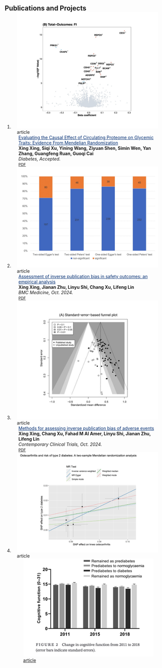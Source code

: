 <h2 id="publications" style="margin: 2px 0px -15px;">Publications and Projects</h2>

<div class="publications">
<ol class="bibliography">
  
<li>
<div class="pub-row">
  <div class="col-sm-3 abbr" style="position: relative;padding-right: 15px;padding-left: 15px;">
    <img src="assets/img/DIA1.jpg" class="teaser img-fluid z-depth-1">
    <abbr class="badge">article</abbr>
  </div>

  <div class="col-sm-9" style="position: relative;padding-right: 15px;padding-left: 20px;">
    <div class="title"><a href="https://diabetesjournals.org/diabetes/article-abstract/doi/10.2337/db24-0262/157391/Evaluating-the-causal-effect-of-circulating?redirectedFrom=fulltext" style="color:#002D72">Evaluating the Causal Effect of Circulating Proteome on Glycemic Traits: Evidence From Mendelian Randomization </a></div>
    <div class="author"><strong>Xing Xing, Siqi Xu, Yining Wang, Ziyuan Shen, Simin Wen, Yan Zhang, Guangfeng Ruan, Guoqi Cai</strong></div>
    <div class="periodical"><em>Diabetes, Accepted.</em></div>
    <div class="links">
      <a href="https://diabetesjournals.org/diabetes/article-abstract/doi/10.2337/db24-0262/157391/Evaluating-the-causal-effect-of-circulating?redirectedFrom=fulltext" class="btn btn-sm z-depth-0" role="button" target="_blank" style="font-size:12px;">PDF</a>
    </div>
  </div>
</div>
</li>

<li>
<div class="pub-row">
  <div class="col-sm-3 abbr" style="position: relative;padding-right: 15px;padding-left: 15px;">
    <img src="assets/img/BMC.jpg" class="teaser img-fluid z-depth-1">
    <abbr class="badge">article</abbr>
  </div>

  <div class="col-sm-9" style="position: relative;padding-right: 15px;padding-left: 20px;">
    <div class="title"><a href="https://bmcmedicine.biomedcentral.com/articles/10.1186/s12916-024-03707-2#citeas" style="color:#002D72">Assessment of inverse publication bias in safety outcomes: an empirical analysis </a></div>
    <div class="author"><strong>Xing Xing, Jianan Zhu, Linyu Shi, Chang Xu, Lifeng Lin</strong></div>
    <div class="periodical"><em>BMC Medicine, Oct. 2024.</em></div>
    <div class="links">
      <a href="https://bmcmedicine.biomedcentral.com/articles/10.1186/s12916-024-03707-2#citeas" class="btn btn-sm z-depth-0" role="button" target="_blank" style="font-size:12px;">PDF</a>
    </div>
  </div>
</div>
</li>

<li>
<div class="pub-row">
  <div class="col-sm-3 abbr" style="position: relative;padding-right: 15px;padding-left: 15px;">
    <img src="assets/img/CCT1.jpg" class="teaser img-fluid z-depth-1">
    <abbr class="badge">article</abbr>
  </div>

  <div class="col-sm-9" style="position: relative;padding-right: 15px;padding-left: 20px;">
    <div class="title"><a href="https://www.sciencedirect.com/science/article/pii/S1551714424002295" style="color:#002D72">Methods for assessing inverse publication bias of adverse events </a></div>
    <div class="author"><strong>Xing Xing, Chang Xu, Fahad M Al Amer, Linyu Shi, Jianan Zhu, Lifeng Lin</strong></div>
    <div class="periodical"><em>Contemporary Clinical Trials, Oct. 2024.</em></div>
    <div class="links">
      <a href="https://www.sciencedirect.com/science/article/pii/S1551714424002295" class="btn btn-sm z-depth-0" role="button" target="_blank" style="font-size:12px;">PDF</a>
    </div>
  </div>
</div>
</li>

<li>
<div class="pub-row">
  <div class="col-sm-3 abbr" style="position: relative;padding-right: 15px;padding-left: 15px;">
    <img src="assets/img/JoD.jpg" class="teaser img-fluid z-depth-1">
    <abbr class="badge">article</abbr>
  </div>

  <div class="col-sm-9" style="position: relative;padding-right: 15px;padding-left: 20px;">
    <div class="title"><a href="https://onlinelibrary.wiley.com/doi/full/10.1111/1753-0407.13451
        
        " style="color:#002D72">Osteoarthritis and risk of type 2 diabetes: A two‐sample Mendelian randomization analysis </a></div>
    <div class="author"><strong>Xing Xing, Yining Wang, Faming Pan, Guoqi Cai</strong></div>
    <div class="periodical"><em>Journal of Diabetes, Jul. 2023.</em></div>
    <div class="links">
      <a href="https://onlinelibrary.wiley.com/doi/full/10.1111/1753-0407.13451
        
        " class="btn btn-sm z-depth-0" role="button" target="_blank" style="font-size:12px;">PDF</a>
    </div>
  </div>
</div>
</li>



<li>
<div class="pub-row">
  <div class="col-sm-3 abbr" style="position: relative;padding-right: 15px;padding-left: 15px;">
    <img src="assets/img/DM.jpg" class="teaser img-fluid z-depth-1">
    <abbr class="badge">article</abbr>
  </div>

  <div class="col-sm-9" style="position: relative;padding-right: 15px;padding-left: 20px;">
    <div class="title"><a href="https://onlinelibrary.wiley.com/doi/abs/10.1111/dme.15180
        
        " style="color:#002D72">Association of prediabetes progression and regression with cognitive decline: Findings from the CHARLS </a></div>
    <div class="author"><strong>Xing Xing, Yining Wang, Ziyuan Shen, Faming Pan, Guoqi Cai</strong></div>
    <div class="periodical"><em>Diabetic Medicine, Jul. 2023.</em></div>
    <div class="links">
      <a href="https://onlinelibrary.wiley.com/doi/abs/10.1111/dme.15180" class="btn btn-sm z-depth-0" role="button" target="_blank" style="font-size:12px;">PDF</a>
    </div>
  </div>
</div>
</li>







<br>

</ol>
</div>

